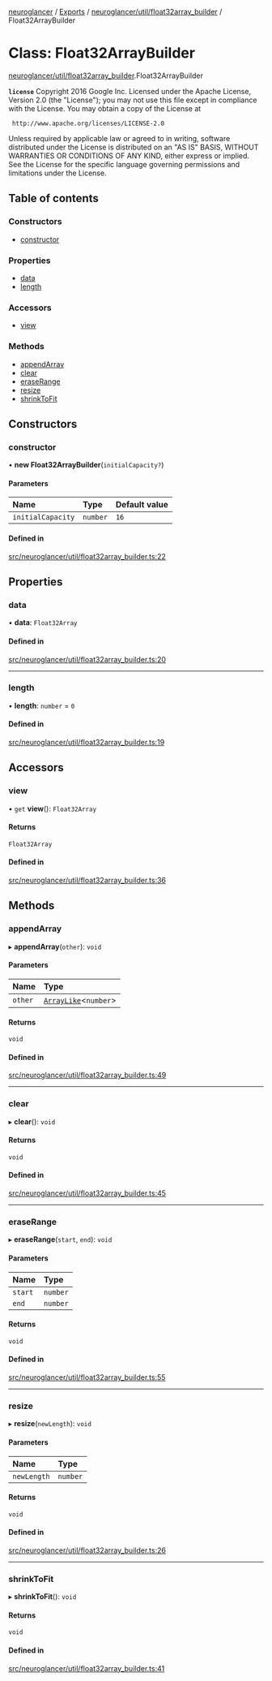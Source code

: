 [neuroglancer](../README.md) / [Exports](../modules.md) / [neuroglancer/util/float32array\_builder](../modules/neuroglancer_util_float32array_builder.md) / Float32ArrayBuilder

# Class: Float32ArrayBuilder

[neuroglancer/util/float32array_builder](../modules/neuroglancer_util_float32array_builder.md).Float32ArrayBuilder

**`license`**
Copyright 2016 Google Inc.
Licensed under the Apache License, Version 2.0 (the "License");
you may not use this file except in compliance with the License.
You may obtain a copy of the License at

     http://www.apache.org/licenses/LICENSE-2.0

Unless required by applicable law or agreed to in writing, software
distributed under the License is distributed on an "AS IS" BASIS,
WITHOUT WARRANTIES OR CONDITIONS OF ANY KIND, either express or implied.
See the License for the specific language governing permissions and
limitations under the License.

## Table of contents

### Constructors

- [constructor](neuroglancer_util_float32array_builder.Float32ArrayBuilder.md#constructor)

### Properties

- [data](neuroglancer_util_float32array_builder.Float32ArrayBuilder.md#data)
- [length](neuroglancer_util_float32array_builder.Float32ArrayBuilder.md#length)

### Accessors

- [view](neuroglancer_util_float32array_builder.Float32ArrayBuilder.md#view)

### Methods

- [appendArray](neuroglancer_util_float32array_builder.Float32ArrayBuilder.md#appendarray)
- [clear](neuroglancer_util_float32array_builder.Float32ArrayBuilder.md#clear)
- [eraseRange](neuroglancer_util_float32array_builder.Float32ArrayBuilder.md#eraserange)
- [resize](neuroglancer_util_float32array_builder.Float32ArrayBuilder.md#resize)
- [shrinkToFit](neuroglancer_util_float32array_builder.Float32ArrayBuilder.md#shrinktofit)

## Constructors

### constructor

• **new Float32ArrayBuilder**(`initialCapacity?`)

#### Parameters

| Name | Type | Default value |
| :------ | :------ | :------ |
| `initialCapacity` | `number` | `16` |

#### Defined in

[src/neuroglancer/util/float32array_builder.ts:22](https://github.com/ActiveBrainAtlas2/neuroglancer/blob/034b457d/src/neuroglancer/util/float32array_builder.ts#L22)

## Properties

### data

• **data**: `Float32Array`

#### Defined in

[src/neuroglancer/util/float32array_builder.ts:20](https://github.com/ActiveBrainAtlas2/neuroglancer/blob/034b457d/src/neuroglancer/util/float32array_builder.ts#L20)

___

### length

• **length**: `number` = `0`

#### Defined in

[src/neuroglancer/util/float32array_builder.ts:19](https://github.com/ActiveBrainAtlas2/neuroglancer/blob/034b457d/src/neuroglancer/util/float32array_builder.ts#L19)

## Accessors

### view

• `get` **view**(): `Float32Array`

#### Returns

`Float32Array`

#### Defined in

[src/neuroglancer/util/float32array_builder.ts:36](https://github.com/ActiveBrainAtlas2/neuroglancer/blob/034b457d/src/neuroglancer/util/float32array_builder.ts#L36)

## Methods

### appendArray

▸ **appendArray**(`other`): `void`

#### Parameters

| Name | Type |
| :------ | :------ |
| `other` | [`ArrayLike`](../interfaces/neuroglancer_async_computation_encode_compressed_segmentation_request._internal_.ArrayLike.md)<`number`\> |

#### Returns

`void`

#### Defined in

[src/neuroglancer/util/float32array_builder.ts:49](https://github.com/ActiveBrainAtlas2/neuroglancer/blob/034b457d/src/neuroglancer/util/float32array_builder.ts#L49)

___

### clear

▸ **clear**(): `void`

#### Returns

`void`

#### Defined in

[src/neuroglancer/util/float32array_builder.ts:45](https://github.com/ActiveBrainAtlas2/neuroglancer/blob/034b457d/src/neuroglancer/util/float32array_builder.ts#L45)

___

### eraseRange

▸ **eraseRange**(`start`, `end`): `void`

#### Parameters

| Name | Type |
| :------ | :------ |
| `start` | `number` |
| `end` | `number` |

#### Returns

`void`

#### Defined in

[src/neuroglancer/util/float32array_builder.ts:55](https://github.com/ActiveBrainAtlas2/neuroglancer/blob/034b457d/src/neuroglancer/util/float32array_builder.ts#L55)

___

### resize

▸ **resize**(`newLength`): `void`

#### Parameters

| Name | Type |
| :------ | :------ |
| `newLength` | `number` |

#### Returns

`void`

#### Defined in

[src/neuroglancer/util/float32array_builder.ts:26](https://github.com/ActiveBrainAtlas2/neuroglancer/blob/034b457d/src/neuroglancer/util/float32array_builder.ts#L26)

___

### shrinkToFit

▸ **shrinkToFit**(): `void`

#### Returns

`void`

#### Defined in

[src/neuroglancer/util/float32array_builder.ts:41](https://github.com/ActiveBrainAtlas2/neuroglancer/blob/034b457d/src/neuroglancer/util/float32array_builder.ts#L41)
